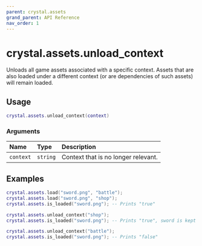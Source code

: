```yaml
---
parent: crystal.assets
grand_parent: API Reference
nav_order: 1
---
```


# crystal.assets.unload_context

Unloads all game assets associated with a specific context. Assets that are also loaded under a different context (or are dependencies of such assets) will remain loaded.

## Usage

```lua
crystal.assets.unload_context(context)
```

### Arguments

| Name      | Type     | Description                         |
| :-------- | :------- | :---------------------------------- |
| `context` | `string` | Context that is no longer relevant. |

## Examples

```lua
crystal.assets.load("sword.png", "battle");
crystal.assets.load("sword.png", "shop");
crystal.assets.is_loaded("sword.png"); -- Prints "true"

crystal.assets.unload_context("shop");
crystal.assets.is_loaded("sword.png"); -- Prints "true", sword is kept loaded by the "battle" context

crystal.assets.unload_context("battle");
crystal.assets.is_loaded("sword.png"); -- Prints "false"
```
